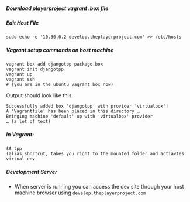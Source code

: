 ##### Download playerproject vagrant .box file

##### Edit Host File
```
sudo echo -e '10.30.0.2 develop.theplayerproject.com' >> /etc/hosts
```

##### Vagrant setup commands on host machine

```
vagrant box add djangotpp package.box
vagrant init djangotpp
vagrant up
vagrant ssh
# (you are in the ubuntu vagrant box now)
```

Output should look like this:
```
Successfully added box 'djangotpp' with provider 'virtualbox'!
A 'Vagrantfile' has been placed in this directory …
Bringing machine 'default' up with 'virtualbox' provider
… (a lot of text)
```

##### In Vagrant:

```
$$ tpp
(alias shortcut, takes you right to the mounted folder and actiavtes virtual env 
```

##### Development Server
- When server is running you can access the dev site through your host machine browser using `develop.theplayerproject.com`
